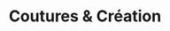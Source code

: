 ---
title: "Coutures & Création"
url: /saint-jean-de-luz/coutures-und-creation/
shop: Nähzubehör
---